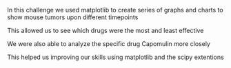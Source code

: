 In this challenge we used matplotlib to create series of graphs and charts to show mouse tumors upon different timepoints

This allowed us to see which drugs were the most and least effective

We were also able to analyze the specific drug Capomulin more closely

This helped us improving our skills using matplotlib and the scipy extentions

